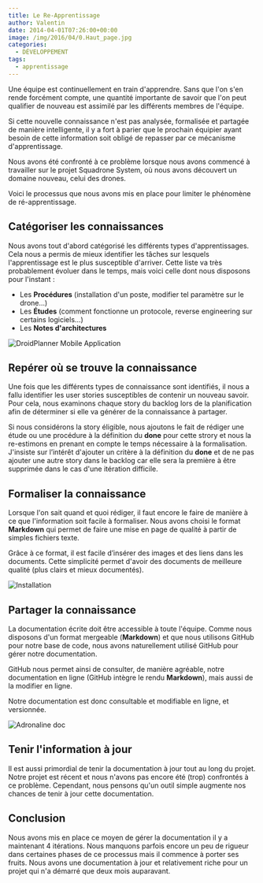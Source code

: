 ```yaml
---
title: Le Re-Apprentissage
author: Valentin
date: 2014-04-01T07:26:00+00:00
image: /img/2016/04/0.Haut_page.jpg
categories:
  - DÉVELOPPEMENT
tags:
  - apprentissage
---
```


Une équipe est continuellement en train d'apprendre. Sans que l'on s'en rende forcément compte, une quantité importante de savoir que l'on peut qualifier de nouveau est assimilé par les différents membres de l'équipe.

Si cette nouvelle connaissance n'est pas analysée, formalisée et partagée de manière intelligente, il y a fort à parier que le prochain équipier ayant besoin de cette information soit obligé de repasser par ce mécanisme d'apprentissage.

Nous avons été confronté à ce problème lorsque nous avons commencé à travailler sur le projet Squadrone System, où nous avons découvert un domaine nouveau, celui des drones.

Voici le processus que nous avons mis en place pour limiter le phénomène de ré-apprentissage.

## Catégoriser les connaissances

Nous avons tout d'abord catégorisé les différents types d'apprentissages. Cela nous a permis de mieux identifier les tâches sur lesquels l'apprentissage est le plus susceptible d'arriver. Cette liste va très probablement évoluer dans le temps, mais voici celle dont nous disposons pour l'instant :

- Les **Procédures** (installation d'un poste, modifier tel paramètre sur le drone…)
- Les **Études** (comment fonctionne un protocole, reverse engineering sur certains logiciels…)
- Les **Notes d'architectures**

![DroidPlanner Mobile Application](/img/tumblr/tumblr_inline_n2smvcq9H11szdlw2.png)

## Repérer où se trouve la connaissance

Une fois que les différents types de connaissance sont identifiés, il nous a fallu identifier les user stories susceptibles de contenir un nouveau savoir. Pour cela, nous examinons chaque story du backlog lors de la planification afin de déterminer si elle va générer de la connaissance à partager.

Si nous considérons la story éligible, nous ajoutons le fait de rédiger une étude ou une procédure à la définition du **done** pour cette strory et nous la re-estimons en prenant en compte le temps nécessaire à la formalisation. J'insiste sur l’intérêt d'ajouter un critère à la définition du **done** et de ne pas ajouter une autre story dans le backlog car elle sera la première à être supprimée dans le cas d'une itération difficile.

## Formaliser la connaissance

Lorsque l'on sait quand et quoi rédiger, il faut encore le faire de manière à ce que l'information soit facile à formaliser. Nous avons choisi le format **Markdown** qui permet de faire une mise en page de qualité à partir de simples fichiers texte.

Grâce à ce format, il est facile d’insérer des images et des liens dans les documents. Cette simplicité permet d'avoir des documents de meilleure qualité (plus clairs et mieux documentés).

![Installation](/img/tumblr/tumblr_inline_n2sn4plGID1szdlw2.png)

## Partager la connaissance

La documentation écrite doit être accessible à toute l'équipe. Comme nous disposons d'un format mergeable (**Markdown**) et que nous utilisons GitHub pour notre base de code, nous avons naturellement utilisé GitHub pour gérer notre documentation.

GitHub nous permet ainsi de consulter, de manière agréable, notre documentation en ligne (GitHub intègre le rendu **Markdown**), mais aussi de la modifier en ligne.

Notre documentation est donc consultable et modifiable en ligne, et versionnée.

![Adronaline doc](/img/tumblr/tumblr_inline_n2smvx5KGO1szdlw2.png)

## Tenir l'information à jour

Il est aussi primordial de tenir la documentation à jour tout au long du projet. Notre projet est récent et nous n'avons pas encore été (trop) confrontés à ce problème. Cependant, nous pensons qu'un outil simple augmente nos chances de tenir à jour cette documentation.

## Conclusion

Nous avons mis en place ce moyen de gérer la documentation il y a maintenant 4 itérations. Nous manquons parfois encore un peu de rigueur dans certaines phases de ce processus mais il commence à porter ses fruits. Nous avons une documentation à jour et relativement riche pour un projet qui n'a démarré que deux mois auparavant.
